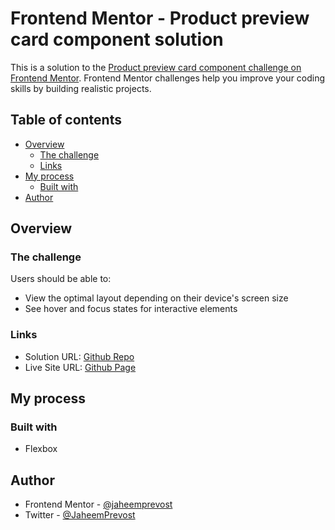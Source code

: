 # Frontend Mentor - Product preview card component solution

This is a solution to the [Product preview card component challenge on Frontend Mentor](https://www.frontendmentor.io/challenges/product-preview-card-component-GO7UmttRfa). Frontend Mentor challenges help you improve your coding skills by building realistic projects. 

## Table of contents

- [Overview](#overview)
  - [The challenge](#the-challenge)
  - [Links](#links)
- [My process](#my-process)
  - [Built with](#built-with)
- [Author](#author)

## Overview

### The challenge

Users should be able to:

- View the optimal layout depending on their device's screen size
- See hover and focus states for interactive elements

### Links

- Solution URL: [Github Repo](https://github.com/jaheemprevost/product-preview-component)
- Live Site URL: [Github Page](https://jaheemprevost.github.io/product-preview-component)

## My process

### Built with

- Flexbox

## Author
- Frontend Mentor - [@jaheemprevost](https://www.frontendmentor.io/profile/jaheemprevost)
- Twitter - [@JaheemPrevost](https://www.twitter.com/JaheemPrevost)


